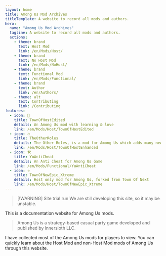 ```yaml
---
layout: home
title: Among Us Mod Archives
titleTemplate: A website to record all mods and authors.
hero:
  name: "Among Us Mod Archives"
  tagline: A website to record all mods and authors.
  actions:
    - theme: brand
      text: Host Mod
      link: /en/Mods/Host/
    - theme: brand
      text: No Host Mod
      link: /en/Mods/NoHost/
    - theme: brand
      text: Functional Mod
      link: /en/Mods/Functional/
    - theme: brand
      text: Author
      link: /en/Authors/
    - theme: alt
      text: Contributing
      link: /Contributing
features:
  - icon: 🌿
    title: TownOfHostEdited
    details: An Among Us mod with learning & love
    link: /en/Mods/Host/TownOfHostEdited
  - icon: 🔥
    title: TheOtherRoles
    details: The Other Roles, is a mod for Among Us which adds many new roles, new Settings and new Custom Hats to the game.
    link: /en/Mods/Host/TownOfHostEnhanced
  - icon: 🛠️
    title: YuAntiCheat
    details: An Anti Cheat for Among Us Game
    link: /en/Mods/Functional/YuAntiCheat
  - icon: ⭐️
    title: TownOfNewEpic_Xtreme
    details: Host only mod for Among Us, forked from Town Of Next
    link: /en/Mods/Host/TownOfNewEpic_Xtreme
---
```

> [!WARNING] Site trial run
> We are still developing this site, so it may be unstable.

This is a documentation website for Among Us mods.<br>
> Among Us is a strategy-based casual party game developed and published by Innersloth LLC.

I have collected most of the Among Us mods for players to view. You can quickly learn about the Host Mod and non-Host Mod mods of Among Us through this website.